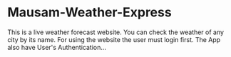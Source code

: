 # Mausam-Weather-Express
This is a live weather forecast website. You can check the weather of any city by its name. For using the website the user must login first. The App also have User's Authentication...
